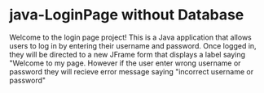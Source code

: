 # java-LoginPage without Database

Welcome to the login page project! 
This is a Java application that allows users to log in by entering their username and password.
Once logged in, they will be directed to a new JFrame form that displays a label saying "Welcome to my page.
However if the user enter wrong username or password they will recieve error message saying "incorrect username or password"


